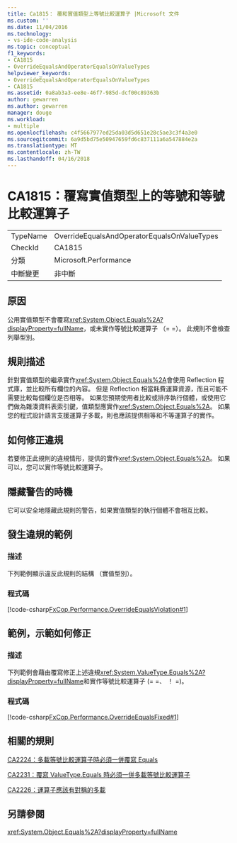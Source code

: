 ```yaml
---
title: Ca1815： 覆和實值類型上等號比較運算子 |Microsoft 文件
ms.custom: ''
ms.date: 11/04/2016
ms.technology:
- vs-ide-code-analysis
ms.topic: conceptual
f1_keywords:
- CA1815
- OverrideEqualsAndOperatorEqualsOnValueTypes
helpviewer_keywords:
- OverrideEqualsAndOperatorEqualsOnValueTypes
- CA1815
ms.assetid: 0a8ab3a3-ee8e-46f7-985d-dcf00c89363b
author: gewarren
ms.author: gewarren
manager: douge
ms.workload:
- multiple
ms.openlocfilehash: c4f5667977ed25da03d5d651e28c5ae3c3f4a3e0
ms.sourcegitcommit: 6a9d5bd75e50947659fd6c837111a6a547884e2a
ms.translationtype: MT
ms.contentlocale: zh-TW
ms.lasthandoff: 04/16/2018
---
```

# <a name="ca1815-override-equals-and-operator-equals-on-value-types"></a>CA1815：覆寫實值類型上的等號和等號比較運算子
|||  
|-|-|  
|TypeName|OverrideEqualsAndOperatorEqualsOnValueTypes|  
|CheckId|CA1815|  
|分類|Microsoft.Performance|  
|中斷變更|非中斷|  
  
## <a name="cause"></a>原因  
 公用實值類型不會覆寫<xref:System.Object.Equals%2A?displayProperty=fullName>，或未實作等號比較運算子 （= =）。 此規則不會檢查列舉型別。  
  
## <a name="rule-description"></a>規則描述  
 針對實值類型的繼承實作<xref:System.Object.Equals%2A>會使用 Reflection 程式庫，並比較所有欄位的內容。 但是 Reflection 相當耗費運算資源，而且可能不需要比較每個欄位是否相等。 如果您預期使用者比較或排序執行個體，或使用它們做為雜湊資料表索引鍵，值類型應實作<xref:System.Object.Equals%2A>。 如果您的程式設計語言支援運算子多載，則也應該提供相等和不等運算子的實作。  
  
## <a name="how-to-fix-violations"></a>如何修正違規  
 若要修正此規則的違規情形，提供的實作<xref:System.Object.Equals%2A>。 如果可以，您可以實作等號比較運算子。  
  
## <a name="when-to-suppress-warnings"></a>隱藏警告的時機  
 它可以安全地隱藏此規則的警告，如果實值類型的執行個體不會相互比較。  
  
## <a name="example-of-a-violation"></a>發生違規的範例  
  
### <a name="description"></a>描述  
 下列範例顯示違反此規則的結構 （實值型別）。  
  
### <a name="code"></a>程式碼  
 [!code-csharp[FxCop.Performance.OverrideEqualsViolation#1](../code-quality/codesnippet/CSharp/ca1815-override-equals-and-operator-equals-on-value-types_1.cs)]  
  
## <a name="example-of-how-to-fix"></a>範例，示範如何修正  
  
### <a name="description"></a>描述  
 下列範例會藉由覆寫修正上述違規<xref:System.ValueType.Equals%2A?displayProperty=fullName>和實作等號比較運算子 (= =、 ！ =)。  
  
### <a name="code"></a>程式碼  
 [!code-csharp[FxCop.Performance.OverrideEqualsFixed#1](../code-quality/codesnippet/CSharp/ca1815-override-equals-and-operator-equals-on-value-types_2.cs)]  
  
## <a name="related-rules"></a>相關的規則  
 [CA2224：多載等號比較運算子時必須一併覆寫 Equals](../code-quality/ca2224-override-equals-on-overloading-operator-equals.md)  
  
 [CA2231：覆寫 ValueType.Equals 時必須一併多載等號比較運算子](../code-quality/ca2231-overload-operator-equals-on-overriding-valuetype-equals.md)  
  
 [CA2226：運算子應該有對稱的多載](../code-quality/ca2226-operators-should-have-symmetrical-overloads.md)  
  
## <a name="see-also"></a>另請參閱  
 <xref:System.Object.Equals%2A?displayProperty=fullName>